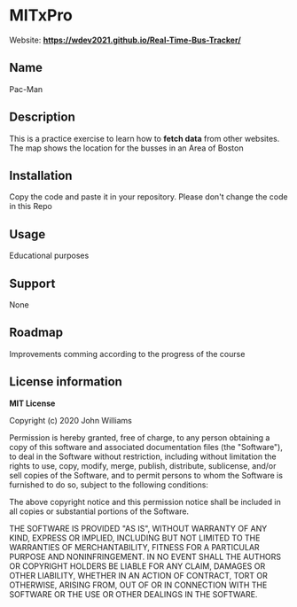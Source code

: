 # MITxPro
Website: **https://wdev2021.github.io/Real-Time-Bus-Tracker/**


## Name  
Pac-Man

## Description  
This is a practice exercise to learn how to **fetch data** from other websites.
The map shows the location for the busses in an Area of Boston

## Installation 
Copy the code and paste it in your repository.  Please don't change the code in this Repo

## Usage
Educational purposes

## Support
None

## Roadmap
Improvements comming according to the progress of the course

## License information
**MIT License**

Copyright (c) 2020 John Williams

Permission is hereby granted, free of charge, to any person obtaining a copy
of this software and associated documentation files (the "Software"), to deal
in the Software without restriction, including without limitation the rights
to use, copy, modify, merge, publish, distribute, sublicense, and/or sell
copies of the Software, and to permit persons to whom the Software is
furnished to do so, subject to the following conditions:

The above copyright notice and this permission notice shall be included in all
copies or substantial portions of the Software.

THE SOFTWARE IS PROVIDED "AS IS", WITHOUT WARRANTY OF ANY KIND, EXPRESS OR
IMPLIED, INCLUDING BUT NOT LIMITED TO THE WARRANTIES OF MERCHANTABILITY,
FITNESS FOR A PARTICULAR PURPOSE AND NONINFRINGEMENT. IN NO EVENT SHALL THE
AUTHORS OR COPYRIGHT HOLDERS BE LIABLE FOR ANY CLAIM, DAMAGES OR OTHER
LIABILITY, WHETHER IN AN ACTION OF CONTRACT, TORT OR OTHERWISE, ARISING FROM,
OUT OF OR IN CONNECTION WITH THE SOFTWARE OR THE USE OR OTHER DEALINGS IN THE
SOFTWARE.
